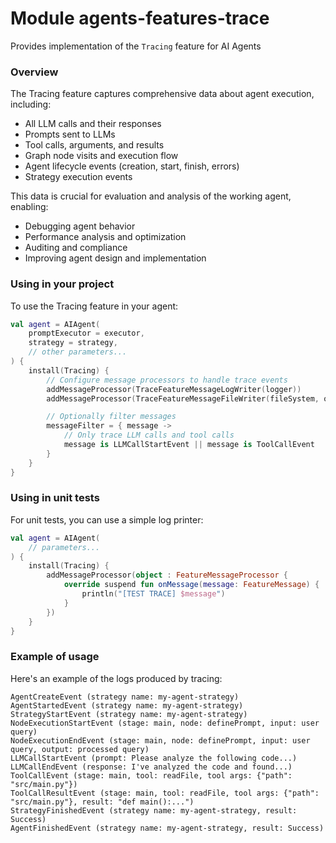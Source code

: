 # Module agents-features-trace

Provides implementation of the `Tracing` feature for AI Agents

### Overview

The Tracing feature captures comprehensive data about agent execution, including:
- All LLM calls and their responses
- Prompts sent to LLMs
- Tool calls, arguments, and results
- Graph node visits and execution flow
- Agent lifecycle events (creation, start, finish, errors)
- Strategy execution events

This data is crucial for evaluation and analysis of the working agent, enabling:
- Debugging agent behavior
- Performance analysis and optimization
- Auditing and compliance
- Improving agent design and implementation

### Using in your project

To use the Tracing feature in your agent:

```kotlin
val agent = AIAgent(
    promptExecutor = executor,
    strategy = strategy,
    // other parameters...
) {
    install(Tracing) {
        // Configure message processors to handle trace events
        addMessageProcessor(TraceFeatureMessageLogWriter(logger))
        addMessageProcessor(TraceFeatureMessageFileWriter(fileSystem, outputPath))

        // Optionally filter messages
        messageFilter = { message -> 
            // Only trace LLM calls and tool calls
            message is LLMCallStartEvent || message is ToolCallEvent 
        }
    }
}
```

### Using in unit tests

For unit tests, you can use a simple log printer:

```kotlin
val agent = AIAgent(
    // parameters...
) {
    install(Tracing) {
        addMessageProcessor(object : FeatureMessageProcessor {
            override suspend fun onMessage(message: FeatureMessage) {
                println("[TEST TRACE] $message")
            }
        })
    }
}
```

### Example of usage

Here's an example of the logs produced by tracing:

```
AgentCreateEvent (strategy name: my-agent-strategy)
AgentStartedEvent (strategy name: my-agent-strategy)
StrategyStartEvent (strategy name: my-agent-strategy)
NodeExecutionStartEvent (stage: main, node: definePrompt, input: user query)
NodeExecutionEndEvent (stage: main, node: definePrompt, input: user query, output: processed query)
LLMCallStartEvent (prompt: Please analyze the following code...)
LLMCallEndEvent (response: I've analyzed the code and found...)
ToolCallEvent (stage: main, tool: readFile, tool args: {"path": "src/main.py"})
ToolCallResultEvent (stage: main, tool: readFile, tool args: {"path": "src/main.py"}, result: "def main():...")
StrategyFinishedEvent (strategy name: my-agent-strategy, result: Success)
AgentFinishedEvent (strategy name: my-agent-strategy, result: Success)
```
